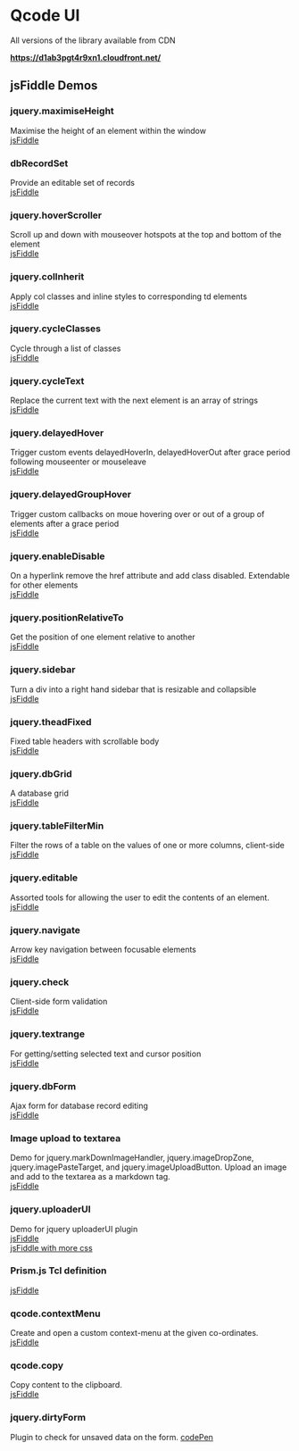 # Qcode UI

All versions of the library available from CDN

**https://d1ab3pgt4r9xn1.cloudfront.net/**


## jsFiddle Demos

### jquery.maximiseHeight
Maximise the height of an element within the window  
[jsFiddle](http://jsfiddle.net/PeterChaplin/omehe80e)

### dbRecordSet
Provide an editable set of records  
[jsFiddle](http://jsfiddle.net/PeterChaplin/yCFQP/)

### jquery.hoverScroller
Scroll up and down with mouseover hotspots at the top and bottom of the element  
[jsFiddle](http://jsfiddle.net/PeterChaplin/vbgFU/)

### jquery.colInherit
Apply col classes and inline styles to corresponding td elements  
[jsFiddle](http://jsfiddle.net/PeterChaplin/U74LT/)

### jquery.cycleClasses
Cycle through a list of classes  
[jsFiddle](http://jsfiddle.net/PeterChaplin/jQHpJ/)

### jquery.cycleText
Replace the current text with the next element is an array of strings  
[jsFiddle](http://jsfiddle.net/PeterChaplin/6nuMD/)

### jquery.delayedHover
Trigger custom events delayedHoverIn, delayedHoverOut after grace period following mouseenter or mouseleave  
[jsFiddle](http://jsfiddle.net/PeterChaplin/6vcPt/)

### jquery.delayedGroupHover
Trigger custom callbacks on moue hovering over or out of a group of elements after a grace period  
[jsFiddle](http://jsfiddle.net/PeterChaplin/ze9WH/)

### jquery.enableDisable
On a hyperlink remove the href attribute and add class disabled. Extendable for other elements  
[jsFiddle](http://jsfiddle.net/PeterChaplin/tnaZV/)

### jquery.positionRelativeTo
Get the position of one element relative to another  
[jsFiddle](http://jsfiddle.net/PeterChaplin/tb7w3/)

### jquery.sidebar
Turn a div into a right hand sidebar that is resizable and collapsible  
[jsFiddle](http://jsfiddle.net/PeterChaplin/RV7kH/)

### jquery.theadFixed
Fixed table headers with scrollable body  
[jsFiddle](http://jsfiddle.net/PeterChaplin/wAfbu/)

### jquery.dbGrid
A database grid  
[jsFiddle](http://jsfiddle.net/PeterChaplin/j6HPe/)

### jquery.tableFilterMin
Filter the rows of a table on the values of one or more columns, client-side  
[jsFiddle](http://jsfiddle.net/PeterChaplin/7GUKK/)

### jquery.editable
Assorted tools for allowing the user to edit the contents of an element.  
[jsFiddle](http://jsfiddle.net/PeterChaplin/t155eadk/)

### jquery.navigate
Arrow key navigation between focusable elements  
[jsFiddle](http://jsfiddle.net/PeterChaplin/bspsf7w5/)

### jquery.check
Client-side form validation  
[jsFiddle](http://jsfiddle.net/w2g6vzyp/21/)

### jquery.textrange
For getting/setting selected text and cursor position  
[jsFiddle](http://jsfiddle.net/PeterChaplin/d62x808r/)

### jquery.dbForm
Ajax form for database record editing  
[jsFiddle](http://jsfiddle.net/PeterChaplin/gpfRg/)

### Image upload to textarea
Demo for jquery.markDownImageHandler, jquery.imageDropZone, jquery.imagePasteTarget, and jquery.imageUploadButton.
Upload an image and add to the textarea as a markdown tag.  
[jsFiddle](http://jsfiddle.net/PeterChaplin/9grmcmun/)

### jquery.uploaderUI
Demo for jquery uploaderUI plugin  
[jsFiddle](http://jsfiddle.net/PeterChaplin/8vunt0d8/)  
[jsFiddle with more css](http://jsfiddle.net/PeterChaplin/c0nn6ymr/)

### Prism.js Tcl definition
[jsFiddle](http://jsfiddle.net/PeterChaplin/ta9vy1e0/)

### qcode.contextMenu
Create and open a custom context-menu at the given co-ordinates.  
[jsFiddle](http://jsfiddle.net/PeterChaplin/xywdac5p/)

### qcode.copy
Copy content to the clipboard.  
[jsFiddle](https://jsfiddle.net/PeterChaplin/ts698o8s/)

### jquery.dirtyForm
Plugin to check for unsaved data on the form.
[codePen](http://codepen.io/priyank-qcode/pen/ZWYQEM?editors=1010)
